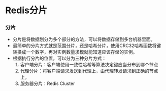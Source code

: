 # Redis分片

### 分片
- 分片是将数据划分为多个部分的方法，可以将数据存储到多台机器里面。
- 最简单的分片方式就是范围分片，还是哈希分片，使用CRC32哈希函数将键转换成一个数字，再对实例数量求模就能知道应该存储的实例。
- 根据执行分片的位置，可以分为三种分片方式：
    1. 客户端分片：客户端使用一致性哈希等算法决定键应当分布到哪个节点
    2. 代理分片：将客户端请求发送到代理上，由代理转发请求到正确的节点上。
    3. 服务器分片：Redis Cluster